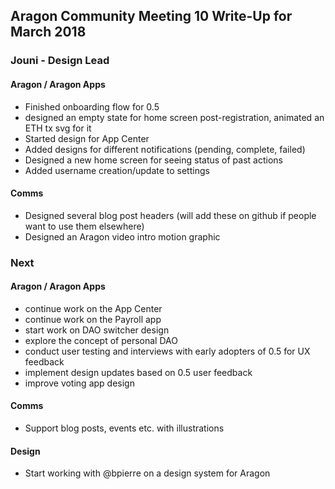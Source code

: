 ## Aragon Community Meeting 10 Write-Up for March 2018

### Jouni - Design Lead

#### Aragon / Aragon Apps

- Finished onboarding flow for 0.5
- designed an empty state for home screen post-registration, animated an ETH tx svg for it
- Started design for App Center
- Added designs for different notifications (pending, complete, failed)
- Designed a new home screen for seeing status of past actions
- Added username creation/update to settings

#### Comms
- Designed several blog post headers (will add these on github if people want to use them elsewhere)
- Designed an Aragon video intro motion graphic


### Next

#### Aragon / Aragon Apps

- continue work on the App Center
- continue work on the Payroll app
- start work on DAO switcher design
- explore the concept of personal DAO
- conduct user testing and interviews with early adopters of 0.5 for UX feedback
- implement design updates based on 0.5 user feedback
- improve voting app design

#### Comms

- Support blog posts, events etc. with illustrations


#### Design

- Start working with @bpierre on a design system for Aragon
